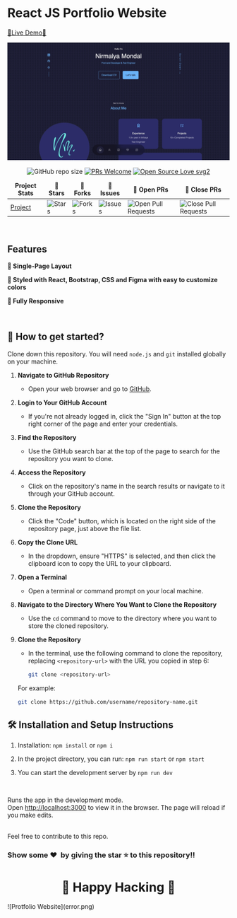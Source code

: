 # React JS Portfolio Website

[🔗Live Demo🔗](https://nirmalyamondal.vercel.app/)

![Protfolio Website](src/assets/60060357-3D05-48DB-847B-EE3047F452F8_1_201_a.jpeg)

<div align="center">

![GitHub repo size](https://img.shields.io/github/repo-size/nirmalyax/React-folio?color=yellow)  [![PRs Welcome](https://img.shields.io/badge/PRs-welcome-brightgreen.svg?style=flat-square)](http://makeapullrequest.com) [![Open Source Love svg2](https://badges.frapsoft.com/os/v2/open-source.svg?v=103)](https://github.com/ellerbrock/open-source-badges/)
</div>

<table align="center">
    <thead align="center">
        <tr border: 1px;>
            <td><b>Project Stats</td>
            <td><b>🌟 Stars</b></td>
            <td><b>🍴 Forks</b></td>
            <td><b>🐛 Issues</b></td>
            <td><b>🔔 Open PRs</b></td>
            <td><b>🔕 Close PRs</b></td>
        </tr>
     </thead>
    <tbody>
         <tr>
            <td><a href="https://github.com/nirmalyax/React-folio"</a>Project</td>
            <td><img alt="Stars" src="https://img.shields.io/github/stars/nirmalyax/React-folio?style=flat&logo=github"/></td>
             <td><img alt="Forks" src="https://img.shields.io/github/forks/nirmalyax/React-folio?style=flat&logo=github"/></td>
            <td><img alt="Issues" src="https://img.shields.io/github/issues/nirmalyax/React-folio?style=flat&logo=github"/></td>
            <td><img alt="Open Pull Requests" src="https://img.shields.io/github/issues-pr/nirmalyax/React-folio?style=flat&logo=github"/></td>
           <td><img alt="Close Pull Requests" src="https://img.shields.io/github/issues-pr-closed/nirmalyax/React-folio?style=flat&color=critical&logo=github"/></td>
        </tr>
    </tbody>
</table>

<br/>

## Features

**📖 Single-Page Layout**

**🎨 Styled with React, Bootstrap, CSS and Figma with easy to customize colors**

**📱 Fully Responsive**

<br />

## 🚀 How to get started?

Clone down this repository. You will need `node.js` and `git` installed globally on your machine.

1. **Navigate to GitHub Repository**

   - Open your web browser and go to [GitHub](https://github.com).

2. **Login to Your GitHub Account**

   - If you're not already logged in, click the "Sign In" button at the top right corner of the page and enter your credentials.

3. **Find the Repository**

   - Use the GitHub search bar at the top of the page to search for the repository you want to clone.

4. **Access the Repository**

   - Click on the repository's name in the search results or navigate to it through your GitHub account.

5. **Clone the Repository**

   - Click the "Code" button, which is located on the right side of the repository page, just above the file list.

6. **Copy the Clone URL**

   - In the dropdown, ensure "HTTPS" is selected, and then click the clipboard icon to copy the URL to your clipboard.

7. **Open a Terminal**

   - Open a terminal or command prompt on your local machine.

8. **Navigate to the Directory Where You Want to Clone the Repository**

   - Use the `cd` command to move to the directory where you want to store the cloned repository.

9. **Clone the Repository**

   - In the terminal, use the following command to clone the repository, replacing `<repository-url>` with the URL you copied in step 6:

     ```bash
     git clone <repository-url>
     ```

   For example:

   ```bash
   git clone https://github.com/username/repository-name.git


## 🛠 Installation and Setup Instructions

1. Installation: `npm install` or `npm i`

2. In the project directory, you can run: `npm run start` or `npm start`

3. You can start the development server by `npm run dev`

   <br/>

Runs the app in the development mode.\
Open [http://localhost:3000](http://localhost:3000) to view it in the browser. 
The page will reload if you make edits.

<br />
Feel free to contribute to this repo.

### Show some ❤️&nbsp; by giving the star :star: to this repository!!
<h1 align=center> 🧠 Happy Hacking 🧠 </h1>
![Protfolio Website](error.png)
